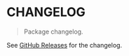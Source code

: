 # CHANGELOG

> Package changelog.

See [GitHub Releases](https://github.com/stdlib-js/utils-prepend/releases) for the changelog.